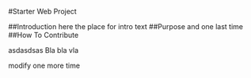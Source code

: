 #Starter Web Project

##Introduction
here the place for intro text
##Purpose
and one last time
##How To Contribute 

asdasdsas
Bla bla vla


modify one more time
